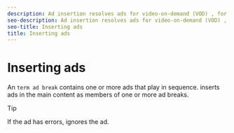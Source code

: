 ```yaml
---
description: Ad insertion resolves ads for video-on-demand (VOD) , for live streaming, and for linear streaming with ad tracking and ad playback. makes the required requests to the ad server, receives information about ads for the specified content, and places the ads in the content in phases.
seo-description: Ad insertion resolves ads for video-on-demand (VOD) , for live streaming, and for linear streaming with ad tracking and ad playback. makes the required requests to the ad server, receives information about ads for the specified content, and places the ads in the content in phases.
seo-title: Inserting ads
title: Inserting ads
---
```


# Inserting ads

An `term ad break` contains one or more ads that play in sequence.  inserts ads in the main content as members of one or more ad breaks.

>[!TIP]
>
>If the ad has errors, ignores the ad.

